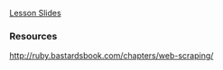 [Lesson Slides](https://docs.google.com/presentation/d/1qIsrYKd5cLLmw4A22jMLsFL-YTSauRJ5TpHRuMRAcvY/edit?usp=sharing)  




### Resources

http://ruby.bastardsbook.com/chapters/web-scraping/